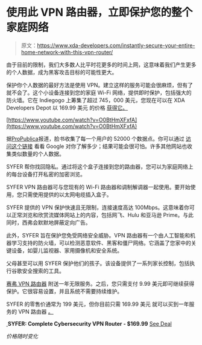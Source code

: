 # 使用此 VPN 路由器，立即保护您的整个家庭网络

> 原文：<https://www.xda-developers.com/instantly-secure-your-entire-home-network-with-this-vpn-router/>

由于目前的限制，我们大多数人比平时花更多的时间上网，这意味着我们产生更多的个人数据，成为黑客攻击目标的可能性更大。

保护你个人数据的最好方法是使用 VPN。建立这样的服务可能会很麻烦，但有了[](https://depot.xda-developers.com/sales/syfer-unlimited-smart-vpn-router-next-gen-smart-firewall-smart-home-iot-protection?utm_source=xda-developers.com&utm_medium=referral&utm_campaign=syfer-unlimited-smart-vpn-router-next-gen-smart-firewall-smart-home-iot-protection&utm_term=scsf-385392&utm_content=a0x1P000004NRua&scsonar=1)就不会了。这个小设备连接到您的家庭 Wi-Fi 网络，提供即时保护，包括强大的防火墙。它在 Indiegogo 上筹集了超过 745，000 美元，您现在可以在 XDA Developers Depot 以 169.99 美元 的价格 [获得它。](https://depot.xda-developers.com/sales/syfer-unlimited-smart-vpn-router-next-gen-smart-firewall-smart-home-iot-protection?utm_source=xda-developers.com&utm_medium=referral&utm_campaign=syfer-unlimited-smart-vpn-router-next-gen-smart-firewall-smart-home-iot-protection&utm_term=scsf-385392&utm_content=a0x1P000004NRua&scsonar=1)

[https://www.youtube.com/watch?v=O0BtHmXFxfA](https://www.youtube.com/watch?v=O0BtHmXFxfA)

据[ProPublica](https://www.propublica.org/article/facebook-doesnt-tell-users-everything-it-really-knows-about-them)报道，脸书收集了每一个用户的 52000 个数据点。你可以通过 [访问这个链接](https://takeout.google.com/settings/takeout?pli=1) 看看 Google 对你了解多少；结果可能会很可怕。许多其他网站也收集类似数量的个人数据。

SYFER 帮你找回隐私。通过将这个盒子连接到您的路由器，您可以为家庭网络上的每台设备打开私密的加密浏览。

SYFER VPN 路由器可与您现有的 Wi-Fi 路由器和调制解调器一起使用。要开始使用，您只需使用提供的以太网电缆插入盒子。

SYFER 提供的 VPN 保护快速且无限制，连接速度高达 100Mbps。这意味着你可以正常浏览和欣赏流媒体网站上的内容，包括网飞、Hulu 和亚马逊 Prime。与此同时，西弗会默默地屏蔽定向广告。

此外，SYFER 旨在保护您免受网络安全威胁。VPN 路由器有一个由人工智能和机器学习支持的防火墙，可以检测恶意软件、黑客和僵尸网络。它涵盖了您家中的关键设备，如婴儿监视器、家用摄像机和安全系统。

父母甚至可以用 SYFER 保护他们的孩子。该设备提供了一系列家长控制，包括执行谷歌安全搜索的工具。

[赛弗 VPN 路由器](https://depot.xda-developers.com/sales/syfer-unlimited-smart-vpn-router-next-gen-smart-firewall-smart-home-iot-protection?utm_source=xda-developers.com&utm_medium=referral&utm_campaign=syfer-unlimited-smart-vpn-router-next-gen-smart-firewall-smart-home-iot-protection&utm_term=scsf-385392&utm_content=a0x1P000004NRua&scsonar=1) 附送一年无限服务。之后，您只需支付 9.99 美元即可继续获得保护。它很容易设置，并且系统不需要持续维护。

SYFER 的零售价通常为 199 美元，但你目前只需 169.99 美元 就可以买到一年服务的 VPN 路由器 [。](https://depot.xda-developers.com/sales/syfer-unlimited-smart-vpn-router-next-gen-smart-firewall-smart-home-iot-protection?utm_source=xda-developers.com&utm_medium=referral&utm_campaign=syfer-unlimited-smart-vpn-router-next-gen-smart-firewall-smart-home-iot-protection&utm_term=scsf-385392&utm_content=a0x1P000004NRua&scsonar=1)

[ ](https://depot.xda-developers.com/sales/syfer-unlimited-smart-vpn-router-next-gen-smart-firewall-smart-home-iot-protection?utm_source=xda-developers.com&utm_medium=referral-cta&utm_campaign=syfer-unlimited-smart-vpn-router-next-gen-smart-firewall-smart-home-iot-protection&utm_term=scsf-385392&utm_content=a0x1P000004NRua&scsonar=1)**SYFER: Complete Cybersecurity VPN Router - $169.99** [See Deal](https://depot.xda-developers.com/sales/syfer-unlimited-smart-vpn-router-next-gen-smart-firewall-smart-home-iot-protection?utm_source=xda-developers.com&utm_medium=referral-cta&utm_campaign=syfer-unlimited-smart-vpn-router-next-gen-smart-firewall-smart-home-iot-protection&utm_term=scsf-385392&utm_content=a0x1P000004NRua&scsonar=1)

*价格随时变化*